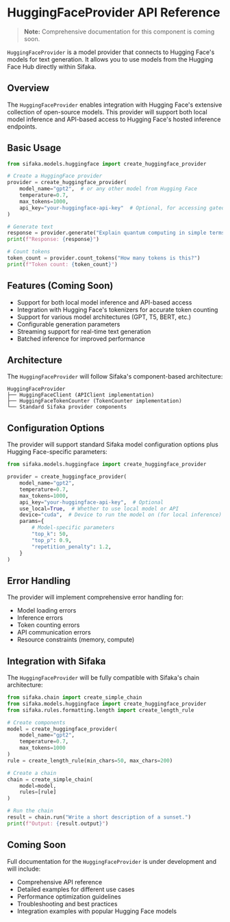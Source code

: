 # HuggingFaceProvider API Reference

> **Note:** Comprehensive documentation for this component is coming soon.

`HuggingFaceProvider` is a model provider that connects to Hugging Face's models for text generation. It allows you to use models from the Hugging Face Hub directly within Sifaka.

## Overview

The `HuggingFaceProvider` enables integration with Hugging Face's extensive collection of open-source models. This provider will support both local model inference and API-based access to Hugging Face's hosted inference endpoints.

## Basic Usage

```python
from sifaka.models.huggingface import create_huggingface_provider

# Create a HuggingFace provider
provider = create_huggingface_provider(
    model_name="gpt2",  # or any other model from Hugging Face
    temperature=0.7,
    max_tokens=1000,
    api_key="your-huggingface-api-key"  # Optional, for accessing gated models
)

# Generate text
response = provider.generate("Explain quantum computing in simple terms.")
print(f"Response: {response}")

# Count tokens
token_count = provider.count_tokens("How many tokens is this?")
print(f"Token count: {token_count}")
```

## Features (Coming Soon)

- Support for both local model inference and API-based access
- Integration with Hugging Face's tokenizers for accurate token counting
- Support for various model architectures (GPT, T5, BERT, etc.)
- Configurable generation parameters
- Streaming support for real-time text generation
- Batched inference for improved performance

## Architecture

The `HuggingFaceProvider` will follow Sifaka's component-based architecture:

```
HuggingFaceProvider
├── HuggingFaceClient (APIClient implementation)
├── HuggingFaceTokenCounter (TokenCounter implementation)
└── Standard Sifaka provider components
```

## Configuration Options

The provider will support standard Sifaka model configuration options plus Hugging Face-specific parameters:

```python
from sifaka.models.huggingface import create_huggingface_provider

provider = create_huggingface_provider(
    model_name="gpt2",
    temperature=0.7,
    max_tokens=1000,
    api_key="your-huggingface-api-key",  # Optional
    use_local=True,  # Whether to use local model or API
    device="cuda",  # Device to run the model on (for local inference)
    params={
        # Model-specific parameters
        "top_k": 50,
        "top_p": 0.9,
        "repetition_penalty": 1.2,
    }
)
```

## Error Handling

The provider will implement comprehensive error handling for:

- Model loading errors
- Inference errors
- Token counting errors
- API communication errors
- Resource constraints (memory, compute)

## Integration with Sifaka

The `HuggingFaceProvider` will be fully compatible with Sifaka's chain architecture:

```python
from sifaka.chain import create_simple_chain
from sifaka.models.huggingface import create_huggingface_provider
from sifaka.rules.formatting.length import create_length_rule

# Create components
model = create_huggingface_provider(
    model_name="gpt2",
    temperature=0.7,
    max_tokens=1000
)
rule = create_length_rule(min_chars=50, max_chars=200)

# Create a chain
chain = create_simple_chain(
    model=model,
    rules=[rule]
)

# Run the chain
result = chain.run("Write a short description of a sunset.")
print(f"Output: {result.output}")
```

## Coming Soon

Full documentation for the `HuggingFaceProvider` is under development and will include:

- Comprehensive API reference
- Detailed examples for different use cases
- Performance optimization guidelines
- Troubleshooting and best practices
- Integration examples with popular Hugging Face models
